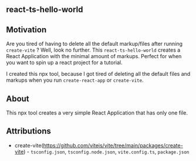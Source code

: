 ## react-ts-hello-world

## Motivation
Are you tired of having to delete all the default markup/files after running `create-vite` ? Well, look no further. This `react-ts-hello-world` creates a React Application with the minimal amount of markups. Perfect for when you want to spin up a react project for a tutorial.

I created this npx tool, because I got tired of deleting all the default files and markups  when you run `create-react-app` or `create-vite`.

## About
This npx tool creates a very simple React Application that has only one file.

## Attributions
* create-vite(https://github.com/vitejs/vite/tree/main/packages/create-vite) - `tsconfig.json`, `tsconfig.node.json`, `vite.config.ts`, `package.json`